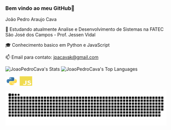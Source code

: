 ### Bem vindo ao meu GitHub👋
João Pedro Araujo Cava

🌱 Estudando atualmente Analise e Desenvolvimento de Sistemas na FATEC São José dos Campos - Prof. Jessen Vidal

🎓 Conhecimento basico em Python e JavaScript

📫 Email para contato: jpacavak@gmail.com

![JoaoPedroCava's Stats](https://github-readme-stats.vercel.app/api?username=JoaoPedroCava&theme=nord&show_icons=true&hide_border=false&count_private=true)
![JoaoPedroCava's Top Languages](https://github-readme-stats.vercel.app/api/top-langs/?username=JoaoPedroCava&theme=nord&show_icons=true&hide_border=false&layout=compact)

<img align="center" alt="Rafa-Python" height="30" width="40" src="https://raw.githubusercontent.com/devicons/devicon/master/icons/python/python-original.svg">                     <img align="center" alt="Rafa-Js" height="30" width="40" src="https://raw.githubusercontent.com/devicons/devicon/master/icons/javascript/javascript-plain.svg">
          
<picture>
  <source media="(prefers-color-scheme: dark)" srcset="https://raw.githubusercontent.com/platane/platane/output/github-contribution-grid-snake-dark.svg">
  <source media="(prefers-color-scheme: light)" srcset="https://raw.githubusercontent.com/platane/platane/output/github-contribution-grid-snake.svg">
  <img alt="github contribution grid snake animation" src="https://raw.githubusercontent.com/platane/platane/output/github-contribution-grid-snake.svg">
</picture>
